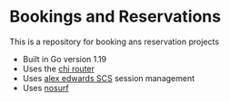 # Bookings and Reservations

This is a repository for booking ans reservation projects 

- Built in Go version 1.19
- Uses the [chi router](github.com/go-chi/chi/v5)
- Uses [alex edwards SCS](github.com/alexedwards/scs/v2) session management
- Uses [nosurf](github.com/justinas/nosurf)